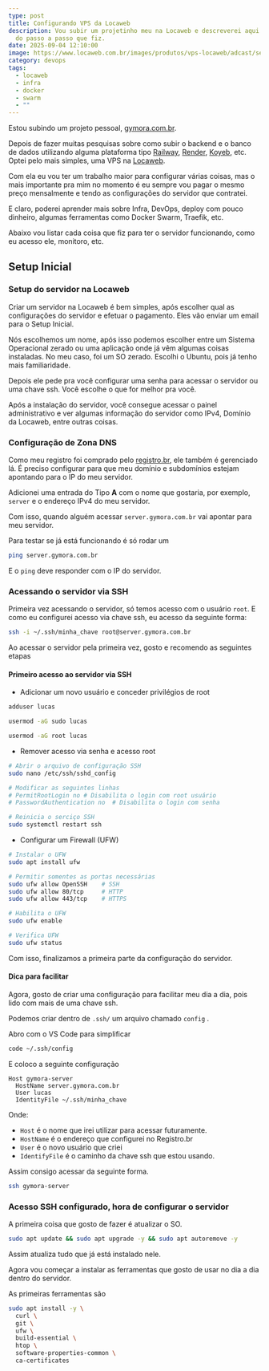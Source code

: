 ```yaml
---
type: post
title: Configurando VPS da Locaweb
description: Vou subir um projetinho meu na Locaweb e descreverei aqui um pouco
  do passo a passo que fiz.
date: 2025-09-04 12:10:00
image: https://www.locaweb.com.br/images/produtos/vps-locaweb/adcast/servidor-vps-ilustracao.webp?v=2.2.26
category: devops
tags:
  - locaweb
  - infra
  - docker
  - swarm
  - ""
---
```

Estou subindo um projeto pessoal, [gymora.com.br](https://gymora.com.br).
  
Depois de fazer muitas pesquisas sobre como subir o backend e o banco de dados utilizando alguma plataforma tipo [Railway](https://railway.com), [Render](https://render.com), [Koyeb](https://www.koyeb.com), etc. Optei pelo mais simples, uma VPS na [Locaweb](https://www.locaweb.com.br/servidor-vps/).  

Com ela eu vou ter um trabalho maior para configurar várias coisas, mas o mais importante pra mim no momento é eu sempre vou pagar o mesmo preço mensalmente e tendo as configurações do servidor que contratei.  

E claro, poderei aprender mais sobre Infra, DevOps, deploy com pouco dinheiro, algumas ferramentas como Docker Swarm, Traefik, etc.  

Abaixo vou listar cada coisa que fiz para ter o servidor funcionando, como eu acesso ele, monitoro, etc.  

## Setup Inicial

### Setup do servidor na Locaweb

Criar um servidor na Locaweb é bem simples, após escolher qual as configurações do servidor e efetuar o pagamento. Eles vão enviar um email para o Setup Inicial.

Nós escolhemos um nome, após isso podemos escolher entre um Sistema Operacional zerado ou uma aplicação onde já vêm algumas coisas instaladas. No meu caso, foi um SO zerado. Escolhi o Ubuntu, pois já tenho mais familiaridade.

Depois ele pede pra você configurar uma senha para acessar o servidor ou uma chave ssh. Você escolhe o que for melhor pra você.

Após a instalação do servidor, você consegue acessar o painel administrativo e ver algumas informação do servidor como IPv4, Domínio da Locaweb, entre outras coisas.


### Configuração de Zona DNS

Como meu registro foi comprado pelo [registro.br](registro.br), ele também é gerenciado lá. É preciso configurar para que meu domínio e subdomínios estejam apontando para o IP do meu servidor.  

Adicionei uma entrada do Tipo **A** com o nome que gostaria, por exemplo, `server` e o endereço IPv4 do meu servidor.  

Com isso, quando alguém acessar `server.gymora.com.br` vai apontar para meu servidor.  

Para testar se já está funcionando é só rodar um 
```bash
ping server.gymora.com.br
```

E o `ping` deve responder com o IP do servidor.

### Acessando o servidor via SSH

Primeira vez acessando o servidor, só temos acesso com o usuário `root`. E como eu configurei acesso via chave ssh, eu acesso da seguinte forma:

```bash
ssh -i ~/.ssh/minha_chave root@server.gymora.com.br
```

Ao acessar o servidor pela primeira vez, gosto e recomendo as seguintes etapas

#### Primeiro acesso ao servidor via SSH

- Adicionar um novo usuário e conceder privilégios de root
```bash
adduser lucas

usermod -aG sudo lucas

usermod -aG root lucas
```

- Remover acesso via senha e acesso root
```bash
# Abrir o arquivo de configuração SSH
sudo nano /etc/ssh/sshd_config

# Modificar as seguintes linhas
# PermitRootLogin no # Disabilita o login com root usuário
# PasswordAuthentication no  # Disabilita o login com senha

# Reinicia o serciço SSH
sudo systemctl restart ssh
```

- Configurar um Firewall (UFW)
```bash
# Instalar o UFW
sudo apt install ufw

# Permitir somentes as portas necessárias
sudo ufw allow OpenSSH    # SSH
sudo ufw allow 80/tcp     # HTTP
sudo ufw allow 443/tcp    # HTTPS

# Habilita o UFW
sudo ufw enable

# Verifica UFW
sudo ufw status
```

Com isso, finalizamos a primeira parte da configuração do servidor.

#### Dica para facilitar

Agora, gosto de criar uma configuração para facilitar meu dia a dia, pois lido com mais de uma chave ssh.

Podemos criar dentro de `.ssh/` um arquivo chamado `config` .  

Abro com o VS Code para simplificar

```bash
code ~/.ssh/config
```

E coloco a seguinte configuração

```
Host gymora-server
  HostName server.gymora.com.br
  User lucas
  IdentityFile ~/.ssh/minha_chave
```

Onde:
- `Host` é o nome que irei utilizar para acessar futuramente.
- `HostName` é o endereço que configurei no Registro.br
- `User` é o novo usuário que criei
- `IdentifyFile` é o caminho da chave ssh que estou usando.

Assim consigo acessar da seguinte forma.

```bash
ssh gymora-server
```

### Acesso SSH configurado, hora de configurar o servidor

A primeira coisa que gosto de fazer é atualizar o SO.

```bash
sudo apt update && sudo apt upgrade -y && sudo apt autoremove -y
```

Assim atualiza tudo que já está instalado nele.

Agora vou começar a instalar as ferramentas que gosto de usar no dia a dia dentro do servidor.

As primeiras ferramentas são
```bash
sudo apt install -y \
  curl \
  git \
  ufw \
  build-essential \
  htop \
  software-properties-common \
  ca-certificates
``` 
